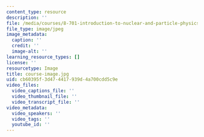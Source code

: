 ```yaml
---
content_type: resource
description: ''
file: /media/courses/8-701-introduction-to-nuclear-and-particle-physics-fall-2020/course-image.jpg
file_type: image/jpeg
image_metadata:
  caption: ''
  credit: ''
  image-alt: ''
learning_resource_types: []
license: ''
resourcetype: Image
title: course-image.jpg
uid: cb60395f-3d47-4417-939d-4a700cdd5c9e
video_files:
  video_captions_file: ''
  video_thumbnail_file: ''
  video_transcript_file: ''
video_metadata:
  video_speakers: ''
  video_tags: ''
  youtube_id: ''
---
```

